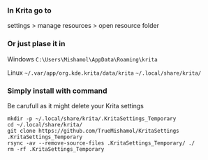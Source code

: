 ### In Krita go to

settings > manage resources > open resource folder

### Or just plase it in

Windows
`C:\Users\Mishamol\AppData\Roaming\krita`

Linux
`~/.var/app/org.kde.krita/data/krita`
`~/.local/share/krita/`

### Simply install with command

Be carufull as it might delete your Krita settings

```
mkdir -p ~/.local/share/krita/.KritaSettings_Temporary
cd ~/.local/share/krita/
git clone https://github.com/TrueMishamol/KritaSettings .KritaSettings_Temporary
rsync -av --remove-source-files .KritaSettings_Temporary/ ./ 
rm -rf .KritaSettings_Temporary
```
